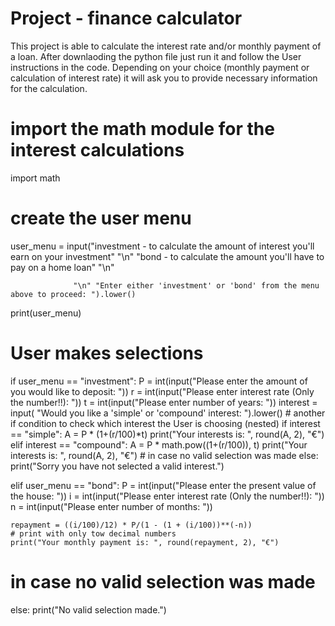 # Project - finance calculator

This project is able to calculate the interest rate and/or monthly payment of a loan.
After downlaoding the python file just run it and follow the User instructions in the code. Depending on your choice (monthly payment or calculation of interest rate) it will ask you to provide necessary information for the calculation. 


# import the math module for the interest calculations
import math
# create the user menu
user_menu = input("investment - to calculate the amount of interest you'll earn on your investment" "\n"
                  "bond - to calculate the amount you'll have to pay on a home loan" "\n"

                  "\n" "Enter either 'investment' or 'bond' from the menu above to proceed: ").lower()

print(user_menu)

# User makes selections
if user_menu == "investment":
    P = int(input("Please enter the amount of you would like to deposit: "))
    r = int(input("Please enter interest rate (Only the number!!): "))
    t = int(input("Please enter number of years: "))
    interest = input(
        "Would you like a 'simple' or 'compound' interest: ").lower()
    # another if condition to check which interest the User is choosing (nested)
    if interest == "simple":
        A = P * (1+(r/100)*t)
        print("Your interests is: ", round(A, 2), "€")
    elif interest == "compound":
        A = P * math.pow((1+(r/100)), t)
        print("Your interests is: ", round(A, 2), "€")
    # in case no valid selection was made
    else:
        print("Sorry you have not selected a valid interest.")

elif user_menu == "bond":
    P = int(input("Please enter the present value of the house: "))
    i = int(input("Please enter interest rate (Only the number!!): "))
    n = int(input("Please enter number of months: "))

    repayment = ((i/100)/12) * P/(1 - (1 + (i/100))**(-n))
    # print with only tow decimal numbers
    print("Your monthly payment is: ", round(repayment, 2), "€")

# in case no valid selection was made
else:
    print("No valid selection made.")

